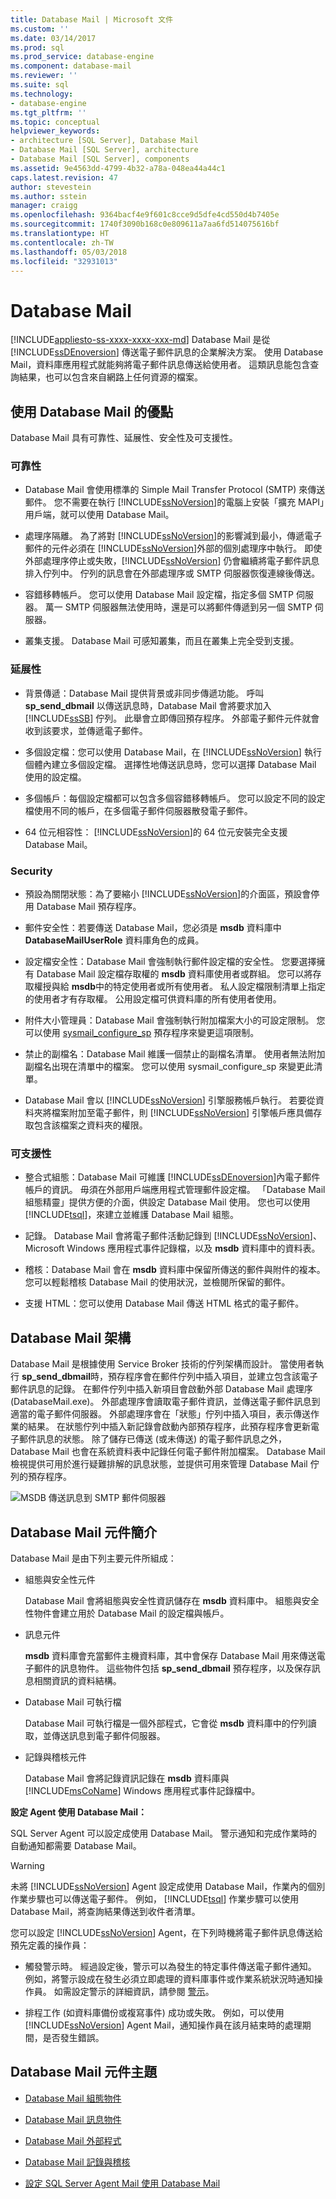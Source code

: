 ```yaml
---
title: Database Mail | Microsoft 文件
ms.custom: ''
ms.date: 03/14/2017
ms.prod: sql
ms.prod_service: database-engine
ms.component: database-mail
ms.reviewer: ''
ms.suite: sql
ms.technology:
- database-engine
ms.tgt_pltfrm: ''
ms.topic: conceptual
helpviewer_keywords:
- architecture [SQL Server], Database Mail
- Database Mail [SQL Server], architecture
- Database Mail [SQL Server], components
ms.assetid: 9e4563dd-4799-4b32-a78a-048ea44a44c1
caps.latest.revision: 47
author: stevestein
ms.author: sstein
manager: craigg
ms.openlocfilehash: 9364bacf4e9f601c8cce9d5dfe4cd550d4b7405e
ms.sourcegitcommit: 1740f3090b168c0e809611a7aa6fd514075616bf
ms.translationtype: HT
ms.contentlocale: zh-TW
ms.lasthandoff: 05/03/2018
ms.locfileid: "32931013"
---
```

# <a name="database-mail"></a>Database Mail
[!INCLUDE[appliesto-ss-xxxx-xxxx-xxx-md](../../includes/appliesto-ss-xxxx-xxxx-xxx-md.md)]
  Database Mail 是從 [!INCLUDE[ssDEnoversion](../../includes/ssdenoversion-md.md)] 傳送電子郵件訊息的企業解決方案。 使用 Database Mail，資料庫應用程式就能夠將電子郵件訊息傳送給使用者。 這類訊息能包含查詢結果，也可以包含來自網路上任何資源的檔案。  
  
  
##  <a name="Benefits"></a> 使用 Database Mail 的優點  
 Database Mail 具有可靠性、延展性、安全性及可支援性。  
  
### <a name="reliability"></a>可靠性  
  
-   Database Mail 會使用標準的 Simple Mail Transfer Protocol (SMTP) 來傳送郵件。 您不需要在執行 [!INCLUDE[ssNoVersion](../../includes/ssnoversion-md.md)]的電腦上安裝「擴充 MAPI」用戶端，就可以使用 Database Mail。  
  
-   處理序隔離。 為了將對 [!INCLUDE[ssNoVersion](../../includes/ssnoversion-md.md)]的影響減到最小，傳遞電子郵件的元件必須在 [!INCLUDE[ssNoVersion](../../includes/ssnoversion-md.md)]外部的個別處理序中執行。 即使外部處理序停止或失敗，[!INCLUDE[ssNoVersion](../../includes/ssnoversion-md.md)] 仍會繼續將電子郵件訊息排入佇列中。 佇列的訊息會在外部處理序或 SMTP 伺服器恢復連線後傳送。  
  
-   容錯移轉帳戶。 您可以使用 Database Mail 設定檔，指定多個 SMTP 伺服器。 萬一 SMTP 伺服器無法使用時，還是可以將郵件傳遞到另一個 SMTP 伺服器。  
  
-   叢集支援。 Database Mail 可感知叢集，而且在叢集上完全受到支援。  
  
### <a name="scalability"></a>延展性  
  
-   背景傳遞：Database Mail 提供背景或非同步傳遞功能。 呼叫 **sp_send_dbmail** 以傳送訊息時，Database Mail 會將要求加入 [!INCLUDE[ssSB](../../includes/sssb-md.md)] 佇列。 此舉會立即傳回預存程序。 外部電子郵件元件就會收到該要求，並傳遞電子郵件。  
  
-   多個設定檔：您可以使用 Database Mail，在 [!INCLUDE[ssNoVersion](../../includes/ssnoversion-md.md)] 執行個體內建立多個設定檔。 選擇性地傳送訊息時，您可以選擇 Database Mail 使用的設定檔。  
  
-   多個帳戶：每個設定檔都可以包含多個容錯移轉帳戶。 您可以設定不同的設定檔使用不同的帳戶，在多個電子郵件伺服器散發電子郵件。  
  
-   64 位元相容性： [!INCLUDE[ssNoVersion](../../includes/ssnoversion-md.md)]的 64 位元安裝完全支援 Database Mail。  
  
### <a name="security"></a>Security  
  
-   預設為關閉狀態：為了要縮小 [!INCLUDE[ssNoVersion](../../includes/ssnoversion-md.md)]的介面區，預設會停用 Database Mail 預存程序。  
  
-   郵件安全性：若要傳送 Database Mail，您必須是 **msdb** 資料庫中 **DatabaseMailUserRole** 資料庫角色的成員。  
  
-   設定檔安全性：Database Mail 會強制執行郵件設定檔的安全性。 您要選擇擁有 Database Mail 設定檔存取權的 **msdb** 資料庫使用者或群組。 您可以將存取權授與給 **msdb**中的特定使用者或所有使用者。 私人設定檔限制清單上指定的使用者才有存取權。 公用設定檔可供資料庫的所有使用者使用。  
  
-   附件大小管理員：Database Mail 會強制執行附加檔案大小的可設定限制。 您可以使用 [sysmail_configure_sp](../../relational-databases/system-stored-procedures/sysmail-configure-sp-transact-sql.md) 預存程序來變更這項限制。  
  
-   禁止的副檔名：Database Mail 維護一個禁止的副檔名清單。 使用者無法附加副檔名出現在清單中的檔案。 您可以使用 sysmail_configure_sp 來變更此清單。  
  
-   Database Mail 會以 [!INCLUDE[ssNoVersion](../../includes/ssnoversion-md.md)] 引擎服務帳戶執行。 若要從資料夾將檔案附加至電子郵件，則 [!INCLUDE[ssNoVersion](../../includes/ssnoversion-md.md)] 引擎帳戶應具備存取包含該檔案之資料夾的權限。  
  
### <a name="supportability"></a>可支援性  
  
-   整合式組態：Database Mail 可維護 [!INCLUDE[ssDEnoversion](../../includes/ssdenoversion-md.md)]內電子郵件帳戶的資訊。 毋須在外部用戶端應用程式管理郵件設定檔。 「Database Mail 組態精靈」提供方便的介面，供設定 Database Mail 使用。 您也可以使用 [!INCLUDE[tsql](../../includes/tsql-md.md)]，來建立並維護 Database Mail 組態。  
  
-   記錄。 Database Mail 會將電子郵件活動記錄到 [!INCLUDE[ssNoVersion](../../includes/ssnoversion-md.md)]、Microsoft Windows 應用程式事件記錄檔，以及 **msdb** 資料庫中的資料表。  
  
-   稽核：Database Mail 會在 **msdb** 資料庫中保留所傳送的郵件與附件的複本。 您可以輕鬆稽核 Database Mail 的使用狀況，並檢閱所保留的郵件。  
  
-   支援 HTML：您可以使用 Database Mail 傳送 HTML 格式的電子郵件。  
  
  
##  <a name="VisualElement"></a> Database Mail 架構  
 Database Mail 是根據使用 Service Broker 技術的佇列架構而設計。 當使用者執行 **sp_send_dbmail**時，預存程序會在郵件佇列中插入項目，並建立包含該電子郵件訊息的記錄。 在郵件佇列中插入新項目會啟動外部 Database Mail 處理序 (DatabaseMail.exe)。 外部處理序會讀取電子郵件資訊，並傳送電子郵件訊息到適當的電子郵件伺服器。 外部處理序會在「狀態」佇列中插入項目，表示傳送作業的結果。 在狀態佇列中插入新記錄會啟動內部預存程序，此預存程序會更新電子郵件訊息的狀態。 除了儲存已傳送 (或未傳送) 的電子郵件訊息之外，Database Mail 也會在系統資料表中記錄任何電子郵件附加檔案。 Database Mail 檢視提供可用於進行疑難排解的訊息狀態，並提供可用來管理 Database Mail 佇列的預存程序。  
  
 ![MSDB 傳送訊息到 SMTP 郵件伺服器](../../relational-databases/database-mail/media/databasemail.gif "MSDB 傳送訊息到 SMTP 郵件伺服器")  
  
  
##  <a name="ComponentsAndConcepts"></a> Database Mail 元件簡介  
 Database Mail 是由下列主要元件所組成：  
  
-   組態與安全性元件  
  
     Database Mail 會將組態與安全性資訊儲存在 **msdb** 資料庫中。 組態與安全性物件會建立用於 Database Mail 的設定檔與帳戶。  
  
-   訊息元件  
  
     **msdb** 資料庫會充當郵件主機資料庫，其中會保存 Database Mail 用來傳送電子郵件的訊息物件。 這些物件包括 **sp_send_dbmail** 預存程序，以及保存訊息相關資訊的資料結構。  
  
-   Database Mail 可執行檔  
  
     Database Mail 可執行檔是一個外部程式，它會從 **msdb** 資料庫中的佇列讀取，並傳送訊息到電子郵件伺服器。  
  
-   記錄與稽核元件  
  
     Database Mail 會將記錄資訊記錄在 **msdb** 資料庫與 [!INCLUDE[msCoName](../../includes/msconame-md.md)] Windows 應用程式事件記錄檔中。  
  
 **設定 Agent 使用 Database Mail：**  
  
 SQL Server Agent 可以設定成使用 Database Mail。 警示通知和完成作業時的自動通知都需要 Database Mail。  
  
> [!WARNING]  
>  未將 [!INCLUDE[ssNoVersion](../../includes/ssnoversion-md.md)] Agent 設定成使用 Database Mail，作業內的個別作業步驟也可以傳送電子郵件。 例如， [!INCLUDE[tsql](../../includes/tsql-md.md)] 作業步驟可以使用 Database Mail，將查詢結果傳送到收件者清單。  
  
 您可以設定 [!INCLUDE[ssNoVersion](../../includes/ssnoversion-md.md)] Agent，在下列時機將電子郵件訊息傳送給預先定義的操作員：  
  
-   觸發警示時。 經過設定後，警示可以為發生的特定事件傳送電子郵件通知。 例如，將警示設成在發生必須立即處理的資料庫事件或作業系統狀況時通知操作員。 如需設定警示的詳細資訊，請參閱 [警示](http://msdn.microsoft.com/library/3f57d0f0-4781-46ec-82cd-b751dc5affef)。  
  
-   排程工作 (如資料庫備份或複寫事件) 成功或失敗。 例如，可以使用 [!INCLUDE[ssNoVersion](../../includes/ssnoversion-md.md)] Agent Mail，通知操作員在該月結束時的處理期間，是否發生錯誤。  
  
  
##  <a name="RelatedContent"></a> Database Mail 元件主題  
  
-   [Database Mail 組態物件](../../relational-databases/database-mail/database-mail-configuration-objects.md)  
  
-   [Database Mail 訊息物件](../../relational-databases/database-mail/database-mail-messaging-objects.md)  
  
-   [Database Mail 外部程式](../../relational-databases/database-mail/database-mail-external-program.md)  
  
-   [Database Mail 記錄與稽核](../../relational-databases/database-mail/database-mail-log-and-audits.md)  
  
-   [設定 SQL Server Agent Mail 使用 Database Mail](../../relational-databases/database-mail/configure-sql-server-agent-mail-to-use-database-mail.md)  
  
  
  
